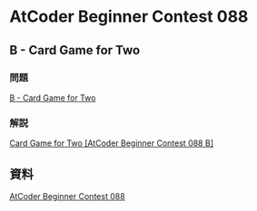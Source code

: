 # AtCoder Beginner Contest 088

## B - Card Game for Two

### 問題

[B - Card Game for Two](https://atcoder.jp/contests/abc088/tasks/abc088_b)

### 解説

[Card Game for Two [AtCoder Beginner Contest 088 B]](https://blog.hamayanhamayan.com/entry/2018/02/18/224451)

## 資料

[AtCoder Beginner Contest 088](https://atcoder.jp/contests/abc088)
